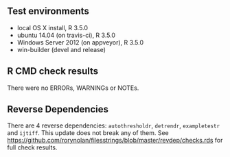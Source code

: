 ## Test environments
* local OS X install, R 3.5.0
* ubuntu 14.04 (on travis-ci), R 3.5.0
* Windows Server 2012 (on appveyor), R 3.5.0
* win-builder (devel and release)

## R CMD check results
There were no ERRORs, WARNINGs or NOTEs.

## Reverse Dependencies
There are 4 reverse dependencies: `autothresholdr`, `detrendr`, `exampletestr` and `ijtiff`. This update does not break any of them. See https://github.com/rorynolan/filesstrings/blob/master/revdep/checks.rds for full check results.
